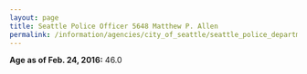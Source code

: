 ```yaml
---
layout: page
title: Seattle Police Officer 5648 Matthew P. Allen
permalink: /information/agencies/city_of_seattle/seattle_police_department/copbook/5648/
---
```


**Age as of Feb. 24, 2016:** 46.0
